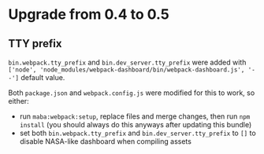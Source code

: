 # Upgrade from 0.4 to 0.5

## TTY prefix

`bin.webpack.tty_prefix` and `bin.dev_server.tty_prefix` were added with
`['node', 'node_modules/webpack-dashboard/bin/webpack-dashboard.js', '--']`
default value.

Both `package.json` and `webpack.config.js` were modified for this to work, so either:
 - run `maba:webpack:setup`, replace files and merge changes, then run `npm install`
 (you should always do this anyways after updating this bundle)
 - set both `bin.webpack.tty_prefix` and `bin.dev_server.tty_prefix` to `[]` to disable NASA-like dashboard
 when compiling assets
 